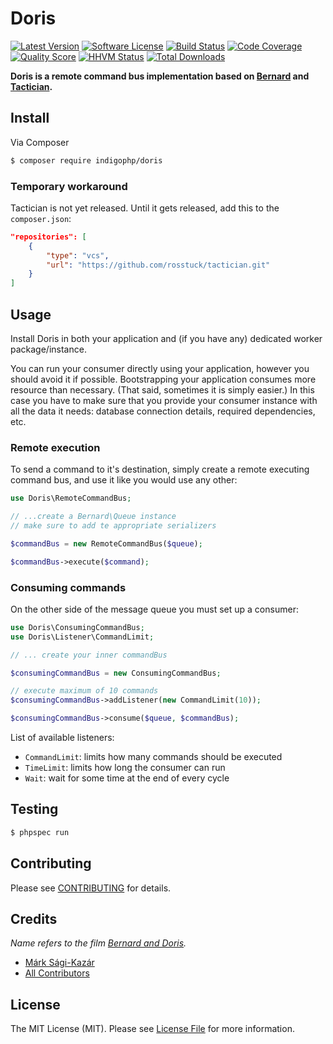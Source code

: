 # Doris

[![Latest Version](https://img.shields.io/github/release/indigophp/doris.svg?style=flat-square)](https://github.com/indigophp/doris/releases)
[![Software License](https://img.shields.io/badge/license-MIT-brightgreen.svg?style=flat-square)](LICENSE)
[![Build Status](https://img.shields.io/travis/indigophp/doris/develop.svg?style=flat-square)](https://travis-ci.org/indigophp/doris)
[![Code Coverage](https://img.shields.io/scrutinizer/coverage/g/indigophp/doris.svg?style=flat-square)](https://scrutinizer-ci.com/g/indigophp/doris)
[![Quality Score](https://img.shields.io/scrutinizer/g/indigophp/doris.svg?style=flat-square)](https://scrutinizer-ci.com/g/indigophp/doris)
[![HHVM Status](https://img.shields.io/hhvm/indigophp/doris.svg?style=flat-square)](http://hhvm.h4cc.de/package/indigophp/doris)
[![Total Downloads](https://img.shields.io/packagist/dt/indigophp/doris.svg?style=flat-square)](https://packagist.org/packages/indigophp/doris)

**Doris is a remote command bus implementation based on [Bernard](http://bernardphp.com) and [Tactician](https://github.com/rosstuck/tactician).**


## Install

Via Composer

``` bash
$ composer require indigophp/doris
```


### Temporary workaround

Tactician is not yet released. Until it gets released, add this to the `composer.json`:

``` json
"repositories": [
    {
        "type": "vcs",
        "url": "https://github.com/rosstuck/tactician.git"
    }
]
```


## Usage

Install Doris in both your application and (if you have any) dedicated worker package/instance.

You can run your consumer directly using your application, however you should avoid it if possible. Bootstrapping your application consumes more resource than necessary. (That said, sometimes it is simply easier.) In this case you have to make sure that you provide your consumer instance with all the data it needs: database connection details, required dependencies, etc.


### Remote execution

To send a command to it's destination, simply create a remote executing command bus, and use it like you would use any other:

``` php
use Doris\RemoteCommandBus;

// ...create a Bernard\Queue instance
// make sure to add te appropriate serializers

$commandBus = new RemoteCommandBus($queue);

$commandBus->execute($command);
```


### Consuming commands

On the other side of the message queue you must set up a consumer:

``` php
use Doris\ConsumingCommandBus;
use Doris\Listener\CommandLimit;

// ... create your inner commandBus

$consumingCommandBus = new ConsumingCommandBus;

// execute maximum of 10 commands
$consumingCommandBus->addListener(new CommandLimit(10));

$consumingCommandBus->consume($queue, $commandBus);
```

List of available listeners:

- `CommandLimit`: limits how many commands should be executed
- `TimeLimit`: limits how long the consumer can run
- `Wait`: wait for some time at the end of every cycle


## Testing

``` bash
$ phpspec run
```


## Contributing

Please see [CONTRIBUTING](CONTRIBUTING.md) for details.


## Credits

*Name refers to the film [Bernard and Doris](http://www.imdb.com/title/tt0470732/).*

- [Márk Sági-Kazár](https://github.com/sagikazarmark)
- [All Contributors](https://github.com/indigophp/doris/contributors)


## License

The MIT License (MIT). Please see [License File](LICENSE) for more information.
